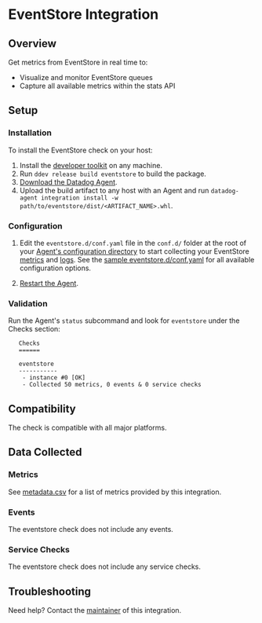 # EventStore Integration

## Overview

Get metrics from EventStore in real time to:

* Visualize and monitor EventStore queues
* Capture all available metrics within the stats API

## Setup

### Installation

To install the EventStore check on your host:

1. Install the [developer toolkit][1] on any machine.
2. Run `ddev release build eventstore` to build the package.
3. [Download the Datadog Agent][2].
4. Upload the build artifact to any host with an Agent and run `datadog-agent integration install -w path/to/eventstore/dist/<ARTIFACT_NAME>.whl`.

### Configuration

1. Edit the `eventstore.d/conf.yaml` file in the `conf.d/` folder at the root of your [Agent's configuration directory][3] to start collecting your EventStore [metrics](#metric-collection) and [logs](#log-collection).
  See the [sample eventstore.d/conf.yaml][4] for all available configuration options.

2. [Restart the Agent][5].

### Validation

Run the Agent's `status` subcommand and look for `eventstore` under the Checks section:

       Checks
       ======

       eventstore
       -----------
        - instance #0 [OK]
        - Collected 50 metrics, 0 events & 0 service checks


## Compatibility

The check is compatible with all major platforms.

## Data Collected

### Metrics

See [metadata.csv][7] for a list of metrics provided by this integration.

### Events

The eventstore check does not include any events.

### Service Checks

The eventstore check does not include any service checks.

## Troubleshooting

Need help? Contact the [maintainer][6] of this integration.

[1]: https://docs.datadoghq.com/developers/integrations/new_check_howto/#developer-toolkit
[2]: https://app.datadoghq.com/account/settings#agent
[3]: https://docs.datadoghq.com/agent/guide/agent-configuration-files/#agent-configuration-directory
[4]: https://github.com/DataDog/integrations-extras/blob/master/eventstore/datadog_checks/eventstore/data/conf.yaml.example
[5]: https://docs.datadoghq.com/agent/guide/agent-commands/#start-stop-restart-the-agent
[6]: https://github.com/DataDog/integrations-extras/blob/master/eventstore/manifest.json
[7]: https://github.com/DataDog/integrations-extras/blob/master/eventstore/metadata.csv
